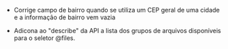 * Corrige campo de bairro quando se utiliza um CEP geral de uma cidade e a informação de bairro vem vazia

* Adicona ao "describe" da API a lista dos grupos de arquivos disponíveis para o seletor @files.